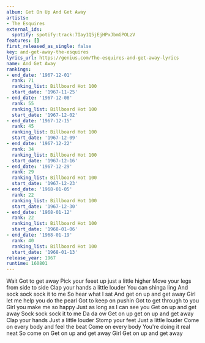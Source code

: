 ```yaml
---
album: Get On Up And Get Away
artists:
- The Esquires
external_ids:
  spotify: spotify:track:7Iay1Q5jEjHPxJbmGPOLzV
features: []
first_released_as_single: false
key: and-get-away-the-esquires
lyrics_url: https://genius.com/The-esquires-and-get-away-lyrics
name: And Get Away
rankings:
- end_date: '1967-12-01'
  rank: 71
  ranking_list: Billboard Hot 100
  start_date: '1967-11-25'
- end_date: '1967-12-08'
  rank: 55
  ranking_list: Billboard Hot 100
  start_date: '1967-12-02'
- end_date: '1967-12-15'
  rank: 45
  ranking_list: Billboard Hot 100
  start_date: '1967-12-09'
- end_date: '1967-12-22'
  rank: 34
  ranking_list: Billboard Hot 100
  start_date: '1967-12-16'
- end_date: '1967-12-29'
  rank: 29
  ranking_list: Billboard Hot 100
  start_date: '1967-12-23'
- end_date: '1968-01-05'
  rank: 22
  ranking_list: Billboard Hot 100
  start_date: '1967-12-30'
- end_date: '1968-01-12'
  rank: 22
  ranking_list: Billboard Hot 100
  start_date: '1968-01-06'
- end_date: '1968-01-19'
  rank: 40
  ranking_list: Billboard Hot 100
  start_date: '1968-01-13'
release_year: 1967
runtime: 160801
---
```

Wait
Got to get away
Pick your feeet up just a little higher
Move your legs from side to side
Clap your hands a little louder
You can shinga ling
And sock sock sock it to me
So hear what I sat
And get on up and get away
Girl let me help you do the pearl
Got to keep on pushin
Got to get through to you
Girl you make me so happy
Just as long as I can see you
Get on up and get away
Sock sock sock it to me
Da da ow
Get on up get on up and get away
Clap your hands
Just a little louder
Stomp your feet
Just a little louder
Come on every body and feel the beat
Come on every body
You're doing it real neat
So come on
Get on up and get away
Girl
Get on up and get away

